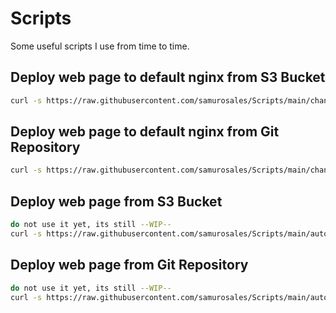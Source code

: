 # Scripts
Some useful scripts I use from time to time.

## Deploy web page to default nginx from S3 Bucket

```bash
curl -s https://raw.githubusercontent.com/samurosales/Scripts/main/change-nginx-default-s3.sh | sudo bash -s bucketPath
```

## Deploy web page to default nginx from Git Repository

```bash
curl -s https://raw.githubusercontent.com/samurosales/Scripts/main/change-nginx-default-git.sh | sudo bash -s repoPath
```


## Deploy web page from S3 Bucket

```bash
do not use it yet, its still --WIP--
curl -s https://raw.githubusercontent.com/samurosales/Scripts/main/auto-nginx-deploy-s3.sh | sudo bash -s nginxPath bucketPath
```

## Deploy web page from Git Repository

```bash
do not use it yet, its still --WIP--
curl -s https://raw.githubusercontent.com/samurosales/Scripts/main/auto-nginx-deploy-git.sh | sudo bash -s nginxPath repPath
```